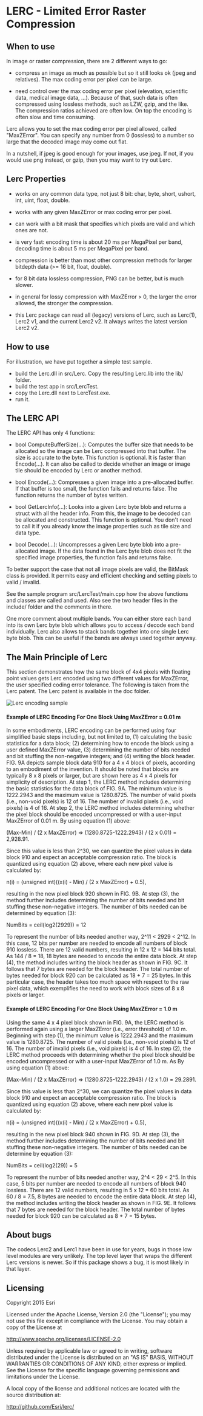 # LERC - Limited Error Raster Compression


## When to use

In image or raster compression, there are 2 different ways to go:

- compress an image as much as possible but so it still looks ok
  (jpeg and relatives). The max coding error per pixel can be large.

- need control over the max coding error per pixel (elevation, 
  scientific data, medical image data, ...).
  Because of that, such data is often compressed using lossless methods,
  such as LZW, gzip, and the like. The compression ratios achieved
  are often low. On top the encoding is often slow and time consuming. 

Lerc allows you to set the max coding error per pixel allowed, called 
"MaxZError". You can specify any number from 0 (lossless) to a number
so large that the decoded image may come out flat. 

In a nutshell, if jpeg is good enough for your images, use jpeg. If not,
if you would use png instead, or gzip, then you may want to try out Lerc. 


## Lerc Properties

- works on any common data type, not just 8 bit:
  char, byte, short, ushort, int, uint, float, double. 

- works with any given MaxZError or max coding error per pixel. 

- can work with a bit mask that specifies which pixels are valid
  and which ones are not. 

- is very fast: encoding time is about 20 ms per MegaPixel per band,
  decoding time is about 5 ms per MegaPixel per band. 

- compression is better than most other compression methods for 
  larger bitdepth data (>= 16 bit, float, double). 

- for 8 bit data lossless compression, PNG can be better, but is
  much slower. 

- in general for lossy compression with MaxZError > 0, the larger
  the error allowed, the stronger the compression. 

- this Lerc package can read all (legacy) versions of Lerc, such as
  Lerc(1), Lerc2 v1, and the current Lerc2 v2. It always writes 
  the latest version Lerc2 v2.


## How to use

For illustration, we have put together a simple test sample. 

- build the Lerc.dll in src/Lerc. Copy the resulting Lerc.lib into the lib/ folder. 
- build the test app in src/LercTest. 
- copy the Lerc.dll next to LercTest.exe.
- run it. 


## The LERC API

The LERC API has only 4 functions:

- bool ComputeBufferSize(...):
Computes the buffer size that needs to be allocated so the image can be Lerc compressed into that buffer. The size is accurate to the byte. This function is optional. It is faster than Encode(...). It can also be called to decide whether an image or image tile should be encoded by Lerc or another method. 

- bool Encode(...):
Compresses a given image into a pre-allocated buffer. If that buffer is too small, the function fails and returns false. The function returns the number of bytes written. 

- bool GetLercInfo(...):
Looks into a given Lerc byte blob and returns a struct with all the header info. From this, the image to be decoded can be allocated and constructed. This function is optional. You don't need to call it if you already know the image properties such as tile size and data type. 

- bool Decode(...):
Uncompresses a given Lerc byte blob into a pre-allocated image. If the data found in the Lerc byte blob does not fit the specified image properties, the function fails and returns false. 

To better support the case that not all image pixels are valid, the BitMask class is provided. It permits easy and efficient checking and setting pixels to valid / invalid. 

See the sample program src/LercTest/main.cpp how the above functions and classes are called and used. Also see the two header files in the include/ folder and the comments in there. 

One more comment about multiple bands. You can either store each band into its own Lerc byte blob which allows you to access / decode each band individually. Lerc also allows to stack bands together into one single Lerc byte blob. This can be useful if the bands are always used together anyway. 


## The Main Principle of Lerc

This section demonstrates how the same block of 4x4 pixels with floating point values gets Lerc encoded using two different values for MaxZError, the user specified coding error tolerance. The following is taken from the Lerc patent. The Lerc patent is available in the doc folder. 

![Lerc encoding sample](doc/LercEncodingSample.png)

#### Example of LERC Encoding For One Block Using MaxZError = 0.01 m

In some embodiments, LERC encoding can be performed using four simplified basic steps including, but not limited to, (1) calculating the basic statistics for a data block; (2) determining how to encode the block using a user defined MaxZError value, (3) determining the number of bits needed and bit stuffing the non-negative integers; and (4) writing the block header.  FIG. 9A depicts sample block data 910 for a 4 x 4 block of pixels, according to an embodiment of the invention.   It should be noted that blocks are typically 8 x 8 pixels or larger, but are shown here as 4 x 4 pixels for simplicity of description.  At step 1, the LERC method includes determining the basic statistics for the data block of FIG. 9A. The minimum value is 1222.2943 and the maximum value is 1280.8725. The number of valid pixels (i.e., non-void pixels) is 12 of 16.  The number of invalid pixels (i.e., void pixels) is 4 of 16. At step 2, the LERC method includes determining whether the pixel block should be encoded uncompressed or with a user-input MaxZError of 0.01 m. By using equation (1) above: 

(Max-Min) / (2 x MaxZError) => (1280.8725-1222.2943) / (2 x 0.01) = 2,928.91. 

Since this value is less than 2^30, we can quantize the pixel values in data block 910 and expect an acceptable compression ratio. The block is quantized using equation (2) above, where each new pixel value is calculated by: 

n(i) = (unsigned int)((x(i) - Min) / (2 x MaxZError) + 0.5), 

resulting in the new pixel block 920 shown in FIG. 9B. At step (3), the method further includes determining the number of bits needed and bit stuffing these non-negative integers. The number of bits needed can be determined by equation (3): 
 
NumBits = ceil(log2(2929)) = 12

To represent the number of bits needed another way, 2^11 < 2929 < 2^12. In this case, 12 bits per number are needed to encode all numbers of block 910 lossless. There are 12 valid numbers, resulting in 12 x 12 = 144 bits total.  As 144 / 8 = 18, 18 bytes are needed to encode the entire data block.  At step (4), the method includes writing the block header as shown in FIG. 9C. It follows that 7 bytes are needed for the block header. The total number of bytes needed for block 920 can be calculated as 18 + 7 = 25 bytes.  In this particular case, the header takes too much space with respect to the raw pixel data, which exemplifies the need to work with block sizes of 8 x 8 pixels or larger.  


#### Example of LERC Encoding For One Block Using MaxZError = 1.0 m

Using the same 4 x 4 pixel block shown in FIG. 9A, the LERC method is performed again using a larger MaxZError (i.e., error threshold) of 1.0 m. Beginning with step (1), the minimum value is 1222.2943 and the maximum value is 1280.8725. The number of valid pixels (i.e., non-void pixels) is 12 of 16. The number of invalid pixels (i.e., void pixels) is 4 of 16. In step (2), the LERC method proceeds with determining whether the pixel block should be encoded uncompressed or with a user-input MaxZError of 1.0 m. As By using equation (1) above:

(Max-Min) / (2 x MaxZError) => (1280.8725-1222.2943) / (2 x 1.0) = 29.2891.

Since this value is less than 2^30, we can quantize the pixel values in data block 910 and expect an acceptable compression ratio.  The block is quantized using equation (2) above, where each new pixel value is calculated by: 

n(i) = (unsigned int)((x(i) - Min) / (2 x MaxZError) + 0.5), 

resulting in the new pixel block 940 shown in FIG. 9D. At step (3), the method further includes determining the number of bits needed and bit stuffing these non-negative integers. The number of bits needed can be determine by equation (3): 

NumBits = ceil(log2(29)) = 5

To represent the number of bits needed another way, 2^4 < 29 < 2^5. In this case, 5 bits per number are needed to encode all numbers of block 940 lossless. There are 12 valid numbers, resulting in 5 x 12 = 60 bits total. As 60 / 8 = 7.5, 8 bytes are needed to encode the entire data block. At step (4), the method includes writing the block header as shown in FIG. 9E. It follows that 7 bytes are needed for the block header. The total number of bytes needed for block 920 can be calculated as 8 + 7 = 15 bytes. 


## About bugs

The codecs Lerc2 and Lerc1 have been in use for years, bugs in those
low level modules are very unlikely. The top level layer that wraps 
the different Lerc versions is newer. So if this package shows a bug,
it is most likely in that layer. 


## Licensing

Copyright 2015 Esri

Licensed under the Apache License, Version 2.0 (the "License");
you may not use this file except in compliance with the License.
You may obtain a copy of the License at

http://www.apache.org/licenses/LICENSE-2.0

Unless required by applicable law or agreed to in writing, software
distributed under the License is distributed on an "AS IS" BASIS,
WITHOUT WARRANTIES OR CONDITIONS OF ANY KIND, either express or implied.
See the License for the specific language governing permissions and
limitations under the License.

A local copy of the license and additional notices are located with the
source distribution at:

http://github.com/Esri/lerc/

